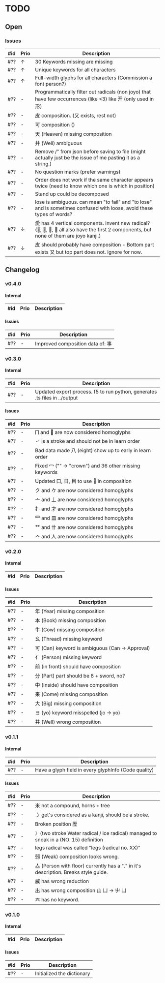 # TODO

## Open

### Issues

| #id | Prio | Description                                                                                                                             |
| --- | ---- | --------------------------------------------------------------------------------------------------------------------------------------- |
| #?? | ↑    | 30 Keywords missing are missing                                                                                                         |
| #?? | ↑    | Unique keywords for all characters                                                                                                      |
| #?? | ↑    | Full-width glyphs for all characters (Commission a font person?)                                                                        |
| #?? | -    | Programmatically filter out radicals (non joyo) that have few occurrences (like <3) like 开  (only used in 形)                             |
| #?? | -    | 皮 composition. (又 exists, rest not)                             |
| #?? | -    | 可 composition  ()                           |
| #?? | -    | 天 (Heaven) missing composition                                                                                                         |
| #?? | -    | 井 (Well) ambiguous                                                                                                                      |
| #?? | -    | Remove /" from json before saving to file (might actually just be the issue of me pasting it as a string.)                              |
| #?? | -    | No question marks (prefer warnings)                                                                                                     |
| #?? | -    | Order does not work if the same character appears twice (need to know which one is which in position)                                   |
| #?? | -    | Stand up could be decomposed                                                                                                            |
| #?? | -    | lose is ambiguous. can mean "to fail" and "to lose" and is sometimes confused with loose, avoid these types of words?                   |
| #?? | ↓    | 愛 has 4 vertical components. Invent new radical? (𤔠, 𩰣, 爱, 受 all also have the first 2 components, but none of them are joyo kanji.) |
| #?? | ↓    | 皮 should probably have composition - Bottom part exists 又 but top part does not. Ignore for now.                                      |

## Changelog

### v0.4.0

#### Internal

| #id | Prio | Description                                                                |
| --- | ---- | -------------------------------------------------------------------------- |

#### Issues

| #id | Prio | Description                                              |
| --- | ---- | -------------------------------------------------------- |
| #?? | -    | Improved composition data of: 事 |

### v0.3.0

#### Internal

| #id | Prio | Description                                                                |
| --- | ---- | -------------------------------------------------------------------------- |
| #?? | -    | Updated export process. f5 to run python, generates .ts files in ../output |

#### Issues

| #id | Prio | Description                                              |
| --- | ---- | -------------------------------------------------------- |
| #?? | -    | ⨅ and ⿙ are now considered homoglyphs                    |
| #?? | -    | ㇀ is a stroke and should not be in learn order          |
| #?? | -    | Bad data made 八 (eight) show up to early in learn order |
| #?? | -    | Fixed 冖 ("" -> "crown")  and 36 other missing keywords  |
| #?? | -    | Updated 口, 日, 目 to use ⿙ in composition               |
| #?? | -    | ク and 𠂊 are now considered homoglyphs                   |
| #?? | -    | 亠 and 丄 are now considered homoglyphs                  |
| #?? | -    | ⺘ and 才 are now considered homoglyphs                   |
| #?? | -    | ⺲ and 皿 are now considered homoglyphs                   |
| #?? | -    | 艹 and 卄 are now considered homoglyphs                  |
| #?? | -    | 𠆢 and 人 are now considered homoglyphs                   |

### v0.2.0

#### Internal

| #id | Prio | Description |
| --- | ---- | ----------- |

#### Issues

| #id | Prio | Description                                     |
| --- | ---- | ----------------------------------------------- |
| #?? | -    | 年 (Year) missing composition                   |
| #?? | -    | 本 (Book) missing composition                   |
| #?? | -    | 牛 (Cow) missing composition                    |
| #?? | -    | 幺 (Thread) missing keyword                     |
| #?? | -    | 可 (Can) keyword is ambiguous (Can -> Approval) |
| #?? | -    | 亻 (Person) missing keyword                     |
| #?? | -    | 前 (in front) should have composition           |
| #?? | -    | 分 (Part) part should be 8 + sword, no?         |
| #?? | -    | 中 (Inside) should have composition             |
| #?? | -    | 来 (Come) missing composition                   |
| #?? | -    | 大 (Big) missing composition                    |
| #?? | -    | ヨ (yo) keyword misspelled (jo -> yo)           |
| #?? | -    | 井 (Well) wrong composition                     |

### v0.1.1

#### Internal

| #id | Prio | Description                                          |
| --- | ---- | ---------------------------------------------------- |
| #?? | -    | Have a glyph field in every glyphInfo (Code quality) |

#### Issues

| #id | Prio | Description                                                                          |
| --- | ---- | ------------------------------------------------------------------------------------ |
| #?? | -    | 米 not a compound, horns + tree                                                      |
| #?? | -    | ㇁ get's considered as a kanji, should be a stroke.                                  |
| #?? | -    | Broken position 歴                                                                   |
| #?? | -    | 冫(two stroke Water radical / ice radical) managed to sneak in a (NO. 15) definition |
| #?? | -    | legs radical was called "legs (radical no. XX)"                                      |
| #?? | -    | 弱 (Weak) composition looks wrong.                                                   |
| #?? | -    | 亼 (Person with floor) currently has a "." in it's description. Breaks style guide.  |
| #?? | -    | 威 has wrong reduction                                                               |
| #?? | -    | 出 has wrong composition 山 凵 -> 屮 凵                                              |
| #?? | -    | 𡗗 has no keyword.                                                                    |

### v0.1.0

#### Internal

| #id | Prio | Description |
| --- | ---- | ----------- |

#### Issues

| #id | Prio | Description                |
| --- | ---- | -------------------------- |
| #?? | -    | Initialized the dictionary |
